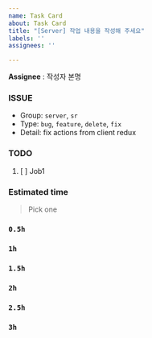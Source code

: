 ```yaml
---
name: Task Card
about: Task Card
title: "[Server] 작업 내용을 작성해 주세요"
labels: ''
assignees: ''

---
```


**Assignee** : 작성자 본명

### ISSUE
- Group:  `server`, `sr`
- Type: `bug`, `feature`, `delete`, `fix`
- Detail: fix actions from client redux

### TODO
1. [ ] Job1

### Estimated time
> Pick one
### `0.5h`
### `1h`
### `1.5h`
### `2h`
### `2.5h`
### `3h`
